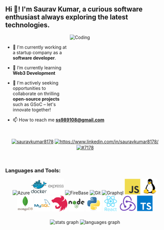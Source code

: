 <h2 align="left">Hi 👋! I'm Saurav Kumar, a curious software enthusiast always exploring the latest technologies.</h2>
<img align="right" alt="Coding" width="300" height="230" src="https://camo.githubusercontent.com/e20822b4282c07ffd010cd05f855a6561d3b62358ca9e607e4901288dd748fcb/68747470733a2f2f63646e2e6472696262626c652e636f6d2f75736572732f323133313939332f73637265656e73686f74732f343934383733362f74686f75676874776f726b732d6769665f6472696262626c652e676966">

<br/>

- 🔭 I'm currently working at a startup company as a **software developer**.

- 🌱 I’m currently learning **Web3 Development**

- 👯 I'm actively seeking opportunities to collaborate on thrilling **open-source projects** such as GSoC – let's innovate together!    

- 📫 How to reach me **ss989108@gmail.com**
<br/>

<p align="center">
<a href="https://twitter.com/sauravkumar8178" target="blank"><img align="center" src="https://raw.githubusercontent.com/rahuldkjain/github-profile-readme-generator/master/src/images/icons/Social/twitter.svg" alt="sauravkumar8178" height="40" width="50" /></a>
<a href="https://linkedin.com/in/https://www.linkedin.com/in/sauravkumar8178/" target="blank"><img align="center" src="https://raw.githubusercontent.com/rahuldkjain/github-profile-readme-generator/master/src/images/icons/Social/linked-in-alt.svg" alt="https://www.linkedin.com/in/sauravkumar8178/" height="40" width="50" /></a>
<a href="https://discord.gg/#7178" target="blank"><img align="center" src="https://raw.githubusercontent.com/rahuldkjain/github-profile-readme-generator/master/src/images/icons/Social/discord.svg" alt="#7178" height="40" width="50" /></a>
</p>

<br/>

###

<h3 align="left">Languages and Tools:</h3>
<div style="display:inline_block" align="center">
    <img src="https://www.vectorlogo.zone/logos/microsoft_azure/microsoft_azure-icon.svg" alt="Azure" width="50" height="50">
    <img src="https://raw.githubusercontent.com/devicons/devicon/master/icons/docker/docker-original-wordmark.svg" alt="Docker" width="50" height="50">
    <img src="https://raw.githubusercontent.com/devicons/devicon/master/icons/express/express-original-wordmark.svg" alt="Express" width="50" height="50">
    <img src="https://www.vectorlogo.zone/logos/firebase/firebase-icon.svg" alt="FireBase" width="50" height="50">
    <img src="https://www.vectorlogo.zone/logos/git-scm/git-scm-icon.svg" alt="Git" width="50" height="50">
    <img src="https://www.vectorlogo.zone/logos/graphql/graphql-icon.svg" alt="Graphql" width="50" height="50">
    <img src="https://raw.githubusercontent.com/devicons/devicon/master/icons/javascript/javascript-original.svg" alt="Javascript" width="50" height="50">
    <img src="https://raw.githubusercontent.com/devicons/devicon/master/icons/linux/linux-original.svg" alt="Linux" width="50" height="50">
    <img src="https://raw.githubusercontent.com/devicons/devicon/master/icons/mongodb/mongodb-original-wordmark.svg" alt="Mongodb" width="50" height="50">
    <img src="https://raw.githubusercontent.com/devicons/devicon/master/icons/mysql/mysql-original-wordmark.svg" alt="MySQL" width="50" height="50">
    <img src="https://raw.githubusercontent.com/devicons/devicon/master/icons/nestjs/nestjs-plain.svg" alt="Next.js" width="50" height="50">
    <img src="https://raw.githubusercontent.com/devicons/devicon/master/icons/nodejs/nodejs-original-wordmark.svg" alt="Node.js" width="50" height="50">
    <img src="https://raw.githubusercontent.com/devicons/devicon/master/icons/python/python-original.svg" alt="Python" width="50" height="50">
    <img src="https://raw.githubusercontent.com/devicons/devicon/master/icons/react/react-original-wordmark.svg" alt="React.js" width="50" height="50">
    <img src="https://raw.githubusercontent.com/devicons/devicon/master/icons/redux/redux-original.svg" alt="Redux" width="50" height="50">
    <img src="https://raw.githubusercontent.com/devicons/devicon/master/icons/typescript/typescript-original.svg" alt="Typescript" width="50" height="50">
</div>

###

<div align="center">
  <img src="https://github-readme-stats.vercel.app/api?username=sauravkumar8178&hide_title=false&hide_rank=false&show_icons=true&include_all_commits=true&count_private=true&disable_animations=false&theme=dracula&locale=en&hide_border=false" height="150" alt="stats graph"  />
  <img src="https://github-readme-stats.vercel.app/api/top-langs?username=sauravkumar8178&locale=en&hide_title=false&layout=compact&card_width=320&langs_count=5&theme=dracula&hide_border=false" height="150" alt="languages graph"  />
</div>

